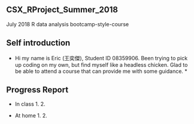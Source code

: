 ## CSX_RProject_Summer_2018
July 2018 R data analysis bootcamp-style-course

## Self introduction
* Hi my name is Eric (王奕傑), Student ID 08359906. Been trying to pick up coding on my own, but find myself like a headless chicken. Glad to be able to attend a course that can provide me with some guidance. *

## Progress Report
* In class
  1. 
  2.

* At home
  1. 
  2. 

